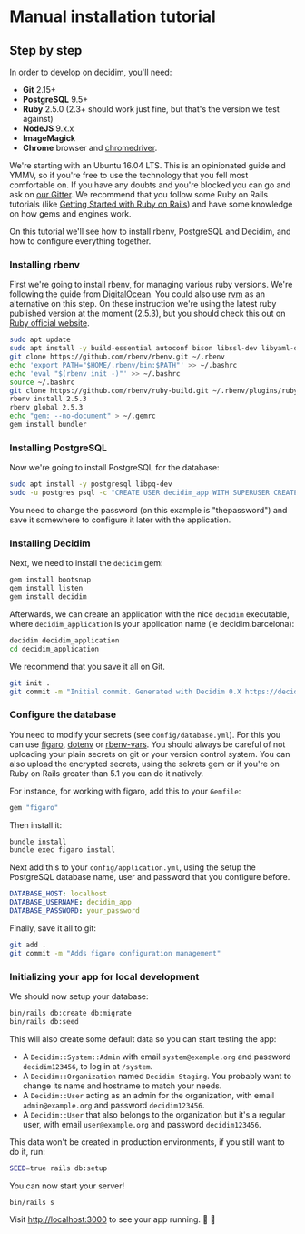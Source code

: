 # Manual installation tutorial

## Step by step

In order to develop on decidim, you'll need:

* **Git** 2.15+
* **PostgreSQL** 9.5+
* **Ruby** 2.5.0 (2.3+ should work just fine, but that's the version we test against)
* **NodeJS** 9.x.x
* **ImageMagick**
* **Chrome** browser and [chromedriver](https://sites.google.com/a/chromium.org/chromedriver/).

We're starting with an Ubuntu 16.04 LTS. This is an opinionated guide and YMMV, so if you're free to use the technology that you fell most comfortable on. If you have any doubts and you're blocked you can go and ask on [our Gitter](https://gitter.im/decidim/decidim). We recommend that you follow some Ruby on Rails tutorials (like [Getting Started with Ruby on Rails](http://guides.rubyonrails.org/getting_started.html)) and have some knowledge on how gems and engines work.

On this tutorial we'll see how to install rbenv, PostgreSQL and Decidim, and how to configure everything together.

### Installing rbenv

First we're going to install rbenv, for managing various ruby versions. We're following the guide from [DigitalOcean](https://www.digitalocean.com/community/tutorials/how-to-install-ruby-on-rails-with-rbenv-on-ubuntu-16-04). You could also use [rvm](https://rvm.io/) as an alternative on this step. On these instruction we're using the latest ruby published version at the moment (2.5.3), but you should check this out on [Ruby official website](https://www.ruby-lang.org/en/downloads/).

```bash
sudo apt update
sudo apt install -y build-essential autoconf bison libssl-dev libyaml-dev libreadline-dev zlib1g-dev libncurses5-dev libffi-dev libgdbm3 libgdbm-dev libicu-dev
git clone https://github.com/rbenv/rbenv.git ~/.rbenv
echo 'export PATH="$HOME/.rbenv/bin:$PATH"' >> ~/.bashrc
echo 'eval "$(rbenv init -)"' >> ~/.bashrc
source ~/.bashrc
git clone https://github.com/rbenv/ruby-build.git ~/.rbenv/plugins/ruby-build
rbenv install 2.5.3
rbenv global 2.5.3
echo "gem: --no-document" > ~/.gemrc
gem install bundler
```

### Installing PostgreSQL

Now we're going to install PostgreSQL for the database:

```bash
sudo apt install -y postgresql libpq-dev
sudo -u postgres psql -c "CREATE USER decidim_app WITH SUPERUSER CREATEDB NOCREATEROLE PASSWORD 'thepassword'"
```

You need to change the password (on this example is "thepassword") and save it somewhere to configure it later with the application.

### Installing Decidim

Next, we need to install the `decidim` gem:

```bash
gem install bootsnap
gem install listen
gem install decidim
```

Afterwards, we can create an application with the nice `decidim` executable, where `decidim_application` is your application name (ie decidim.barcelona):

```bash
decidim decidim_application
cd decidim_application
```

We recommend that you save it all on Git.

```bash
git init .
git commit -m "Initial commit. Generated with Decidim 0.X https://decidim.org"
```

### Configure the database

You need to modify your secrets (see `config/database.yml`). For this you can use [figaro](https://github.com/laserlemon/figaro), [dotenv](https://github.com/bkeepers/dotenv) or [rbenv-vars](https://github.com/rbenv/rbenv-vars). You should always be careful of not uploading your plain secrets on git or your version control system. You can also upload the encrypted secrets, using the sekrets gem or if you're on Ruby on Rails greater than 5.1 you can do it natively.

For instance, for working with figaro, add this to your `Gemfile`:

```ruby
gem "figaro"
```

Then install it:

```bash
bundle install
bundle exec figaro install
```

Next add this to your `config/application.yml`, using the setup the PostgreSQL database name, user and password that you configure before.

```yaml
DATABASE_HOST: localhost
DATABASE_USERNAME: decidim_app
DATABASE_PASSWORD: your_password
```

Finally, save it all to git:

```bash
git add .
git commit -m "Adds figaro configuration management"
```

### Initializing your app for local development

We should now setup your database:

```bash
bin/rails db:create db:migrate
bin/rails db:seed
```

This will also create some default data so you can start testing the app:

* A `Decidim::System::Admin` with email `system@example.org` and password `decidim123456`, to log in at `/system`.
* A `Decidim::Organization` named `Decidim Staging`. You probably want to change its name and hostname to match your needs.
* A `Decidim::User` acting as an admin for the organization, with email `admin@example.org` and password `decidim123456`.
* A `Decidim::User` that also belongs to the organization but it's a regular user, with email `user@example.org` and password `decidim123456`.

This data won't be created in production environments, if you still want to do it, run:

```bash
SEED=true rails db:setup
```

You can now start your server!

```bash
bin/rails s
```

Visit [http://localhost:3000](http://localhost:3000) to see your app running. 🎉 🎉

